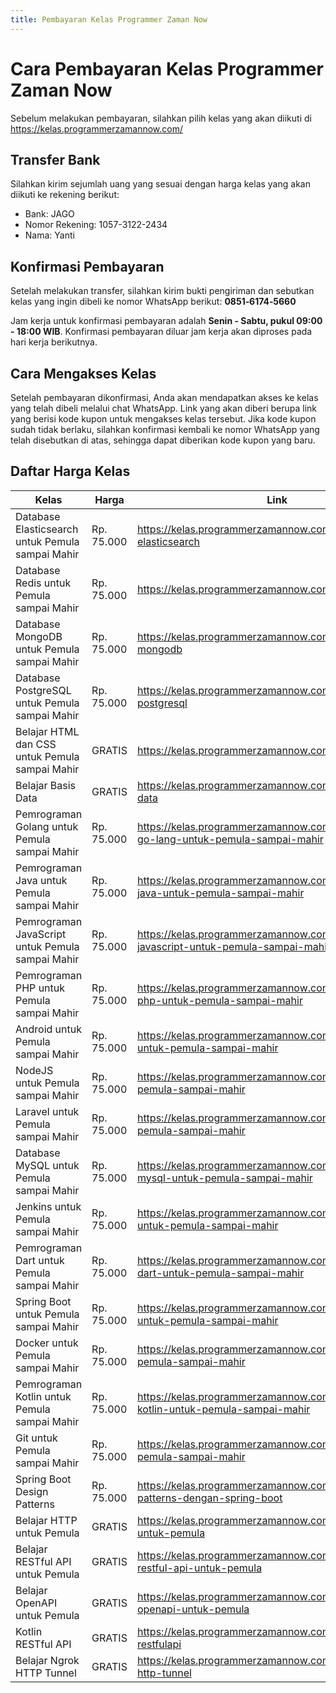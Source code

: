 ```yaml
---
title: Pembayaran Kelas Programmer Zaman Now
---
```


# Cara Pembayaran Kelas Programmer Zaman Now

Sebelum melakukan pembayaran, silahkan pilih kelas yang akan diikuti di https://kelas.programmerzamannow.com/

## Transfer Bank

Silahkan kirim sejumlah uang yang sesuai dengan harga kelas yang akan diikuti ke rekening berikut:

- Bank: JAGO
- Nomor Rekening: 1057-3122-2434
- Nama: Yanti

## Konfirmasi Pembayaran

Setelah melakukan transfer, silahkan kirim bukti pengiriman dan sebutkan kelas yang ingin dibeli ke nomor WhatsApp berikut: **0851‑6174‑5660**

Jam kerja untuk konfirmasi pembayaran adalah **Senin - Sabtu, pukul 09:00 - 18:00 WIB**. 
Konfirmasi pembayaran diluar jam kerja akan diproses pada hari kerja berikutnya. 

## Cara Mengakses Kelas

Setelah pembayaran dikonfirmasi, Anda akan mendapatkan akses ke kelas yang telah dibeli melalui chat WhatsApp.
Link yang akan diberi berupa link yang berisi kode kupon untuk mengakses kelas tersebut.
Jika kode kupon sudah tidak berlaku, silahkan konfirmasi kembali ke nomor WhatsApp yang telah disebutkan di atas, 
sehingga dapat diberikan kode kupon yang baru.

## Daftar Harga Kelas

| Kelas                                            | Harga      | Link                                                                                    |
|--------------------------------------------------|------------|-----------------------------------------------------------------------------------------|
| Database Elasticsearch untuk Pemula sampai Mahir | Rp. 75.000 | https://kelas.programmerzamannow.com/p/belajar-elasticsearch                            |
| Database Redis untuk Pemula sampai Mahir         | Rp. 75.000 | https://kelas.programmerzamannow.com/p/belajar-redis                                    |
| Database MongoDB untuk Pemula sampai Mahir       | Rp. 75.000 | https://kelas.programmerzamannow.com/p/belajar-mongodb                                  |
| Database PostgreSQL untuk Pemula sampai Mahir    | Rp. 75.000 | https://kelas.programmerzamannow.com/p/belajar-postgresql                               |
| Belajar HTML dan CSS untuk Pemula sampai Mahir   | GRATIS     | https://kelas.programmerzamannow.com/p/belajar-html                                     |
| Belajar Basis Data                               | GRATIS     | https://kelas.programmerzamannow.com/p/belajar-basis-data                               |
| Pemrograman Golang untuk Pemula sampai Mahir     | Rp. 75.000 | https://kelas.programmerzamannow.com/p/pemrograman-go-lang-untuk-pemula-sampai-mahir    |
| Pemrograman Java untuk Pemula sampai Mahir       | Rp. 75.000 | https://kelas.programmerzamannow.com/p/pemrograman-java-untuk-pemula-sampai-mahir       |
| Pemrograman JavaScript untuk Pemula sampai Mahir | Rp. 75.000 | https://kelas.programmerzamannow.com/p/pemrograman-javascript-untuk-pemula-sampai-mahir |
| Pemrograman PHP untuk Pemula sampai Mahir        | Rp. 75.000 | https://kelas.programmerzamannow.com/p/pemrograman-php-untuk-pemula-sampai-mahir        |
| Android untuk Pemula sampai Mahir                | Rp. 75.000 | https://kelas.programmerzamannow.com/p/android-untuk-pemula-sampai-mahir                |
| NodeJS untuk Pemula sampai Mahir                 | Rp. 75.000 | https://kelas.programmerzamannow.com/p/nodejs-untuk-pemula-sampai-mahir                 |
| Laravel untuk Pemula sampai Mahir                | Rp. 75.000 | https://kelas.programmerzamannow.com/p/laravel-untuk-pemula-sampai-mahir                |
| Database MySQL untuk Pemula sampai Mahir         | Rp. 75.000 | https://kelas.programmerzamannow.com/p/database-mysql-untuk-pemula-sampai-mahir         |
| Jenkins untuk Pemula sampai Mahir                | Rp. 75.000 | https://kelas.programmerzamannow.com/p/jenkins-untuk-pemula-sampai-mahir                |
| Pemrograman Dart untuk Pemula sampai Mahir       | Rp. 75.000 | https://kelas.programmerzamannow.com/p/pemrograman-dart-untuk-pemula-sampai-mahir       |
| Spring Boot untuk Pemula sampai Mahir            | Rp. 75.000 | https://kelas.programmerzamannow.com/p/spring-boot-untuk-pemula-sampai-mahir            |
| Docker untuk Pemula sampai Mahir                 | Rp. 75.000 | https://kelas.programmerzamannow.com/p/docker-untuk-pemula-sampai-mahir                 |
| Pemrograman Kotlin untuk Pemula sampai Mahir     | Rp. 75.000 | https://kelas.programmerzamannow.com/p/pemrograman-kotlin-untuk-pemula-sampai-mahir     |
| Git untuk Pemula sampai Mahir                    | Rp. 75.000 | https://kelas.programmerzamannow.com/p/git-untuk-pemula-sampai-mahir                    |
| Spring Boot Design Patterns                      | Rp. 75.000 | https://kelas.programmerzamannow.com/p/design-patterns-dengan-spring-boot               |
| Belajar HTTP untuk Pemula                        | GRATIS     | https://kelas.programmerzamannow.com/p/belajar-http-untuk-pemula                        |
| Belajar RESTful API untuk Pemula                 | GRATIS     | https://kelas.programmerzamannow.com/p/belajar-restful-api-untuk-pemula                 |
| Belajar OpenAPI untuk Pemula                     | GRATIS     | https://kelas.programmerzamannow.com/p/belajar-openapi-untuk-pemula                     |
| Kotlin RESTful API                               | GRATIS     | https://kelas.programmerzamannow.com/p/kotlin-restfulapi                                |
| Belajar Ngrok HTTP Tunnel                        | GRATIS     | https://kelas.programmerzamannow.com/p/belajar-ngrok-http-tunnel                        |
